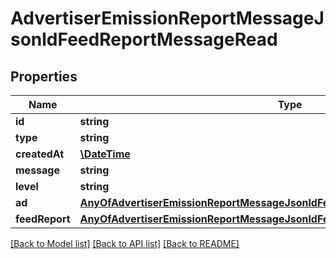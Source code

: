 # AdvertiserEmissionReportMessageJsonldFeedReportMessageRead

## Properties
Name | Type | Description | Notes
------------ | ------------- | ------------- | -------------
**id** | **string** |  | [optional] 
**type** | **string** |  | [optional] 
**createdAt** | [**\DateTime**](\DateTime.md) |  | [optional] 
**message** | **string** |  | [optional] 
**level** | **string** |  | 
**ad** | [**AnyOfAdvertiserEmissionReportMessageJsonldFeedReportMessageReadAd**](AnyOfAdvertiserEmissionReportMessageJsonldFeedReportMessageReadAd.md) |  | [optional] 
**feedReport** | [**AnyOfAdvertiserEmissionReportMessageJsonldFeedReportMessageReadFeedReport**](AnyOfAdvertiserEmissionReportMessageJsonldFeedReportMessageReadFeedReport.md) |  | [optional] 

[[Back to Model list]](../../README.md#documentation-for-models) [[Back to API list]](../../README.md#documentation-for-api-endpoints) [[Back to README]](../../README.md)

